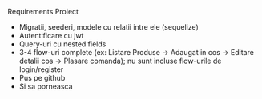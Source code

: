 Requirements Proiect
* Migratii, seederi, modele cu relatii intre ele (sequelize)
* Autentificare cu jwt
* Query-uri cu nested fields
* 3-4 flow-uri complete (ex: Listare Produse -> Adaugat in cos -> Editare detalii cos -> Plasare comanda); nu sunt incluse flow-urile de login/register
* Pus pe github
* Si sa porneasca